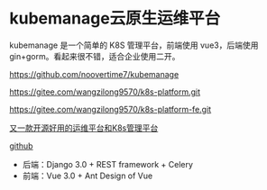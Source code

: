 # kubemanage云原生运维平台

kubemanage 是一个简单的 K8S 管理平台，前端使用 vue3，后端使用 gin+gorm。看起来很不错，适合企业使用二开。

https://github.com/noovertime7/kubemanage





https://gitee.com/wangzilong9570/k8s-platform.git


https://gitee.com/wangzilong9570/k8s-platform-fe.git






[又一款开源好用的运维平台和K8s管理平台](https://mp.weixin.qq.com/s/iHiVOo-9hChjKvhnmN5dpg)


[github](https://github.com/dnsjia/devops-api)


- 后端：Django 3.0 + REST framework + Celery 
- 前端：Vue 3.0 + Ant Design of Vue


